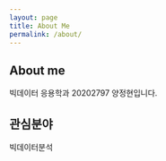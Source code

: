 ```yaml
---
layout: page
title: About Me
permalink: /about/
---
```


## About me

빅데이터 응용학과 20202797 양정현입니다.

## 관심분야

빅데이터분석
